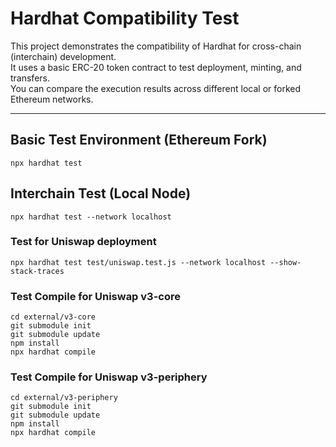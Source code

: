 # Hardhat Compatibility Test

This project demonstrates the compatibility of Hardhat for cross-chain (interchain) development.  
It uses a basic ERC-20 token contract to test deployment, minting, and transfers.  
You can compare the execution results across different local or forked Ethereum networks.

---

## Basic Test Environment (Ethereum Fork)

```shell
npx hardhat test
```

## Interchain Test (Local Node)
```shell
npx hardhat test --network localhost
```

### Test for Uniswap deployment
```shell
npx hardhat test test/uniswap.test.js --network localhost --show-stack-traces
```

### Test Compile for Uniswap v3-core
```shell
cd external/v3-core
git submodule init
git submodule update
npm install
npx hardhat compile
```

### Test Compile for Uniswap v3-periphery
```shell
cd external/v3-periphery
git submodule init
git submodule update
npm install
npx hardhat compile
```